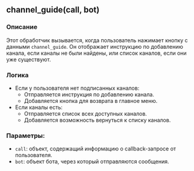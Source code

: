 ## сhannel_guide(call, bot)

### Описание

Этот обработчик вызывается, когда пользователь нажимает кнопку с данными `channel_guide`. Он отображает инструкцию по добавлению канала, если каналы не были найдены, или список каналов, если они уже существуют.

### Логика

- Если у пользователя нет подписанных каналов:
    - Отправляется инструкция по добавлению канала.
    - Добавляется кнопка для возврата в главное меню.
- Если каналы есть:
    - Отправляется список всех доступных каналов.
    - Добавляется возможность вернуться к списку каналов.

### Параметры:

- `call`: объект, содержащий информацию о callback-запросе от пользователя.
- `bot`: объект бота, через который отправляются сообщения.